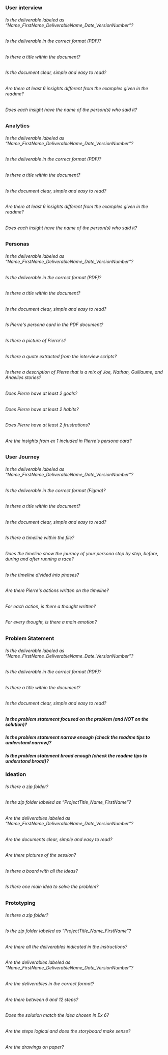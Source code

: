 ### User interview

###### Is the deliverable labeled as “Name_FirstName_DeliverableName_Date_VersionNumber”?

###### Is the deliverable in the correct format (PDF)?

###### Is there a title within the document?

###### Is the document clear, simple and easy to read?

###### Are there at least 6 insights different from the examples given in the readme?

###### Does each insight have the name of the person(s) who said it?

### Analytics

###### Is the deliverable labeled as “Name_FirstName_DeliverableName_Date_VersionNumber”?

###### Is the deliverable in the correct format (PDF)?

###### Is there a title within the document?

###### Is the document clear, simple and easy to read?

###### Are there at least 6 insights different from the examples given in the readme?

###### Does each insight have the name of the person(s) who said it?

### Personas

###### Is the deliverable labeled as “Name_FirstName_DeliverableName_Date_VersionNumber”?

###### Is the deliverable in the correct format (PDF)?

###### Is there a title within the document?

###### Is the document clear, simple and easy to read?

###### Is Pierre's persona card in the PDF document?

###### Is there a picture of Pierre's?

###### Is there a quote extracted from the interview scripts?

###### Is there a description of Pierre that is a mix of Joe, Nathan, Guillaume, and Anaelles stories?

###### Does Pierre have at least 2 goals?

###### Does Pierre have at least 2 habits?

###### Does Pierre have at least 2 frustrations?

###### Are the insights from ex 1 included in Pierre's persona card?

### User Journey

###### Is the deliverable labeled as “Name_FirstName_DeliverableName_Date_VersionNumber”?

###### Is the deliverable in the correct format (Figma)?

###### Is there a title within the document?

###### Is the document clear, simple and easy to read?

###### Is there a timeline within the file?

###### Does the timeline show the journey of your persona step by step, before, during and after running a race?

###### Is the timeline divided into phases?

###### Are there Pierre's actions written on the timeline?

###### For each action, is there a thought written?

###### For every thought, is there a main emotion?

### Problem Statement

###### Is the deliverable labeled as “Name_FirstName_DeliverableName_Date_VersionNumber”?

###### Is the deliverable in the correct format (PDF)?

###### Is there a title within the document?

###### Is the document clear, simple and easy to read?

##### Is the problem statement focused on the problem (and NOT on the solution)?

##### Is the problem statement narrow enough (check the readme tips to understand narrow)?

##### Is the problem statement broad enough (check the readme tips to understand broad)?

### Ideation

###### Is there a zip folder?

###### Is the zip folder labeled as “ProjectTitle_Name_FirstName”?

###### Are the deliverables labeled as “Name_FirstName_DeliverableName_Date_VersionNumber”?

###### Are the documents clear, simple and easy to read?

###### Are there pictures of the session?

###### Is there a board with all the ideas?

###### Is there one main idea to solve the problem?

### Prototyping

###### Is there a zip folder?

###### Is the zip folder labeled as “ProjectTitle_Name_FirstName”?

###### Are there all the deliverables indicated in the instructions?

###### Are the deliverables labeled as “Name_FirstName_DeliverableName_Date_VersionNumber”?

###### Are the deliverables in the correct format?

###### Are there between 6 and 12 steps?

###### Does the solution match the idea chosen in Ex 6?

###### Are the steps logical and does the storyboard make sense?

###### Are the drawings on paper?
